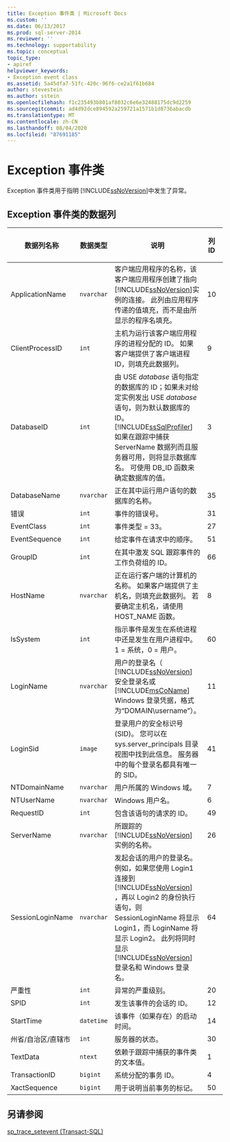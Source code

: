 ```yaml
---
title: Exception 事件类 | Microsoft Docs
ms.custom: ''
ms.date: 06/13/2017
ms.prod: sql-server-2014
ms.reviewer: ''
ms.technology: supportability
ms.topic: conceptual
topic_type:
- apiref
helpviewer_keywords:
- Exception event class
ms.assetid: 5a45dfa7-51fc-420c-96f6-ce2a1f61b684
author: stevestein
ms.author: sstein
ms.openlocfilehash: f1c235493b801af8032c6e6e32488175dc9d2259
ms.sourcegitcommit: ad4d92dce894592a259721a1571b1d8736abacdb
ms.translationtype: MT
ms.contentlocale: zh-CN
ms.lasthandoff: 08/04/2020
ms.locfileid: "87691185"
---
```

# <a name="exception-event-class"></a>Exception 事件类
  Exception 事件类用于指明 [!INCLUDE[ssNoVersion](../../includes/ssnoversion-md.md)]中发生了异常。  
  
## <a name="exception-event-class-data-columns"></a>Exception 事件类的数据列  
  
|数据列名称|数据类型|说明|列 ID|可筛选|  
|----------------------|---------------|-----------------|---------------|----------------|  
|ApplicationName|`nvarchar`|客户端应用程序的名称，该客户端应用程序创建了指向 [!INCLUDE[ssNoVersion](../../includes/ssnoversion-md.md)]实例的连接。 此列由应用程序传递的值填充，而不是由所显示的程序名填充。|10|是|  
|ClientProcessID|`int`|主机为运行该客户端应用程序的进程分配的 ID。 如果客户端提供了客户端进程 ID，则填充此数据列。|9|是|  
|DatabaseID|`int`|由 USE *database* 语句指定的数据库的 ID；如果未对给定实例发出 USE *database* 语句，则为默认数据库的 ID。 [!INCLUDE[ssSqlProfiler](../../includes/sssqlprofiler-md.md)] 如果在跟踪中捕获 ServerName 数据列而且服务器可用，则将显示数据库名。 可使用 DB_ID 函数来确定数据库的值。|3|是|  
|DatabaseName|`nvarchar`|正在其中运行用户语句的数据库的名称。|35|是|  
|错误|`int`|事件的错误号。|31|是|  
|EventClass|`int`|事件类型 = 33。|27|否|  
|EventSequence|`int`|给定事件在请求中的顺序。|51|否|  
|GroupID|`int`|在其中激发 SQL 跟踪事件的工作负荷组的 ID。|66|是|  
|HostName|`nvarchar`|正在运行客户端的计算机的名称。 如果客户端提供了主机名，则填充此数据列。 若要确定主机名，请使用 HOST_NAME 函数。|8|是|  
|IsSystem|`int`|指示事件是发生在系统进程中还是发生在用户进程中。 1 = 系统，0 = 用户。|60|是|  
|LoginName|`nvarchar`|用户的登录名（ [!INCLUDE[ssNoVersion](../../includes/ssnoversion-md.md)] 安全登录名或 [!INCLUDE[msCoName](../../includes/msconame-md.md)] Windows 登录凭据，格式为“DOMAIN\username”）。|11|是|  
|LoginSid|`image`|登录用户的安全标识号 (SID)。 您可以在 sys.server_principals 目录视图中找到此信息。 服务器中的每个登录名都具有唯一的 SID。|41|是|  
|NTDomainName|`nvarchar`|用户所属的 Windows 域。|7|是|  
|NTUserName|`nvarchar`|Windows 用户名。|6|是|  
|RequestID|`int`|包含该语句的请求的 ID。|49|是|  
|ServerName|`nvarchar`|所跟踪的 [!INCLUDE[ssNoVersion](../../includes/ssnoversion-md.md)] 实例的名称。|26|否|  
|SessionLoginName|`nvarchar`|发起会话的用户的登录名。 例如，如果您使用 Login1 连接到 [!INCLUDE[ssNoVersion](../../includes/ssnoversion-md.md)] ，再以 Login2 的身份执行语句，则 SessionLoginName 将显示 Login1，而 LoginName 将显示 Login2。 此列将同时显示 [!INCLUDE[ssNoVersion](../../includes/ssnoversion-md.md)] 登录名和 Windows 登录名。|64|是|  
|严重性|`int`|异常的严重级别。|20|是|  
|SPID|`int`|发生该事件的会话的 ID。|12|是|  
|StartTime|`datetime`|该事件（如果存在）的启动时间。|14|是|  
|州省/自治区/直辖市|`int`|服务器的状态。|30|是|  
|TextData|`ntext`|依赖于跟踪中捕获的事件类的文本值。|1|是|  
|TransactionID|`bigint`|系统分配的事务 ID。|4|是|  
|XactSequence|`bigint`|用于说明当前事务的标记。|50|是|  
  
## <a name="see-also"></a>另请参阅  
 [sp_trace_setevent (Transact-SQL)](/sql/relational-databases/system-stored-procedures/sp-trace-setevent-transact-sql)  
  
  
